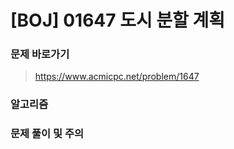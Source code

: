 # [BOJ] 01647 도시 분할 계획

### 문제 바로가기

>  https://www.acmicpc.net/problem/1647

### 알고리즘

> 

### 문제 풀이 및 주의

> 
>

